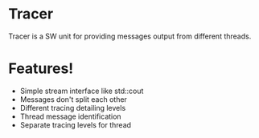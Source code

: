 # Tracer
Tracer is a SW unit for providing messages output from different threads.
# Features!
  - Simple stream interface like std::cout
  - Messages don't split each other
  - Different tracing detailing levels
  - Thread message identification
  - Separate tracing levels for thread
